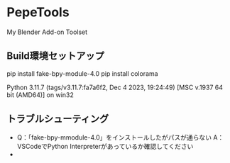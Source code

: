# PepeTools
My Blender Add-on Toolset

## Build環境セットアップ
pip install fake-bpy-module-4.0
pip install colorama

Python 3.11.7 (tags/v3.11.7:fa7a6f2, Dec  4 2023, 19:24:49) [MSC v.1937 64 bit (AMD64)] on win32

## トラブルシューティング

- Q：「fake-bpy-mmodule-4.0」をインストールしたがパスが通らない
  A：VSCodeでPython Interpreterがあっているか確認してください
- 

